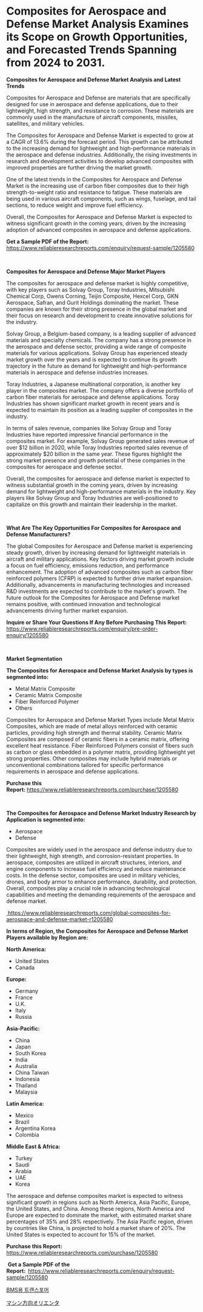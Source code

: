 <p><h1>Composites for Aerospace and Defense Market Analysis Examines its Scope on Growth Opportunities, and Forecasted Trends Spanning from 2024 to 2031.</h1></p><p><strong>Composites for Aerospace and Defense Market Analysis and Latest Trends</strong></p>
<p><p>Composites for Aerospace and Defense are materials that are specifically designed for use in aerospace and defense applications, due to their lightweight, high strength, and resistance to corrosion. These materials are commonly used in the manufacture of aircraft components, missiles, satellites, and military vehicles.</p><p>The Composites for Aerospace and Defense Market is expected to grow at a CAGR of 13.6% during the forecast period. This growth can be attributed to the increasing demand for lightweight and high-performance materials in the aerospace and defense industries. Additionally, the rising investments in research and development activities to develop advanced composites with improved properties are further driving the market growth.</p><p>One of the latest trends in the Composites for Aerospace and Defense Market is the increasing use of carbon fiber composites due to their high strength-to-weight ratio and resistance to fatigue. These materials are being used in various aircraft components, such as wings, fuselage, and tail sections, to reduce weight and improve fuel efficiency.</p><p>Overall, the Composites for Aerospace and Defense Market is expected to witness significant growth in the coming years, driven by the increasing adoption of advanced composites in aerospace and defense applications.</p></p>
<p><strong>Get a Sample PDF of the Report:&nbsp;</strong> <a href="https://www.reliableresearchreports.com/enquiry/request-sample/1205580">https://www.reliableresearchreports.com/enquiry/request-sample/1205580</a></p>
<p>&nbsp;</p>
<p><strong>Composites for Aerospace and Defense Major Market Players</strong></p>
<p><p>The composites for aerospace and defense market is highly competitive, with key players such as Solvay Group, Toray Industries, Mitsubishi Chemical Corp, Owens Corning, Teijin Composite, Hexcel Corp, GKN Aerospace, Safran, and Gurit Holdings dominating the market. These companies are known for their strong presence in the global market and their focus on research and development to create innovative solutions for the industry.</p><p>Solvay Group, a Belgium-based company, is a leading supplier of advanced materials and specialty chemicals. The company has a strong presence in the aerospace and defense sector, providing a wide range of composite materials for various applications. Solvay Group has experienced steady market growth over the years and is expected to continue its growth trajectory in the future as demand for lightweight and high-performance materials in aerospace and defense industries increases.</p><p>Toray Industries, a Japanese multinational corporation, is another key player in the composites market. The company offers a diverse portfolio of carbon fiber materials for aerospace and defense applications. Toray Industries has shown significant market growth in recent years and is expected to maintain its position as a leading supplier of composites in the industry.</p><p>In terms of sales revenue, companies like Solvay Group and Toray Industries have reported impressive financial performance in the composites market. For example, Solvay Group generated sales revenue of over $12 billion in 2020, while Toray Industries reported sales revenue of approximately $20 billion in the same year. These figures highlight the strong market presence and growth potential of these companies in the composites for aerospace and defense sector.</p><p>Overall, the composites for aerospace and defense market is expected to witness substantial growth in the coming years, driven by increasing demand for lightweight and high-performance materials in the industry. Key players like Solvay Group and Toray Industries are well-positioned to capitalize on this growth and maintain their leadership in the market.</p></p>
<p>&nbsp;</p>
<p><strong>What Are The Key Opportunities For Composites for Aerospace and Defense Manufacturers?</strong></p>
<p><p>The global Composites for Aerospace and Defense market is experiencing steady growth, driven by increasing demand for lightweight materials in aircraft and military applications. Key factors driving market growth include a focus on fuel efficiency, emissions reduction, and performance enhancement. The adoption of advanced composites such as carbon fiber reinforced polymers (CFRP) is expected to further drive market expansion. Additionally, advancements in manufacturing technologies and increased R&D investments are expected to contribute to the market's growth. The future outlook for the Composites for Aerospace and Defense market remains positive, with continued innovation and technological advancements driving further market expansion.</p></p>
<p><strong>Inquire or Share Your Questions If Any Before Purchasing This Report:</strong> <a href="https://www.reliableresearchreports.com/enquiry/pre-order-enquiry/1205580">https://www.reliableresearchreports.com/enquiry/pre-order-enquiry/1205580</a></p>
<p>&nbsp;</p>
<p><strong>Market Segmentation</strong></p>
<p><strong>The Composites for Aerospace and Defense Market Analysis by types is segmented into:</strong></p>
<p><ul><li>Metal Matrix Composite</li><li>Ceramic Matrix Composite</li><li>Fiber Reinforced Polymer</li><li>Others</li></ul></p>
<p><p>Composites for Aerospace and Defense Market Types include Metal Matrix Composites, which are made of metal alloys reinforced with ceramic particles, providing high strength and thermal stability. Ceramic Matrix Composites are composed of ceramic fibers in a ceramic matrix, offering excellent heat resistance. Fiber Reinforced Polymers consist of fibers such as carbon or glass embedded in a polymer matrix, providing lightweight yet strong properties. Other composites may include hybrid materials or unconventional combinations tailored for specific performance requirements in aerospace and defense applications.</p></p>
<p><strong>Purchase this Report:&nbsp;</strong><a href="https://www.reliableresearchreports.com/purchase/1205580">https://www.reliableresearchreports.com/purchase/1205580</a></p>
<p>&nbsp;</p>
<p><strong>The Composites for Aerospace and Defense Market Industry Research by Application is segmented into:</strong></p>
<p><ul><li>Aerospace</li><li>Defense</li></ul></p>
<p><p>Composites are widely used in the aerospace and defense industry due to their lightweight, high strength, and corrosion-resistant properties. In aerospace, composites are utilized in aircraft structures, interiors, and engine components to increase fuel efficiency and reduce maintenance costs. In the defense sector, composites are used in military vehicles, drones, and body armor to enhance performance, durability, and protection. Overall, composites play a crucial role in advancing technological capabilities and meeting the demanding requirements of the aerospace and defense market.</p></p>
<p><a href="https://www.reliableresearchreports.com/global-composites-for-aerospace-and-defense-market-r1205580">&nbsp;https://www.reliableresearchreports.com/global-composites-for-aerospace-and-defense-market-r1205580</a></p>
<p><strong>In terms of Region, the Composites for Aerospace and Defense Market Players available by Region are:</strong></p>
<p>
    <p> <strong> North America: </strong>
        <ul>
            <li>United States</li>
            <li>Canada</li>
        </ul>
        </p> 
    <p> <strong> Europe: </strong>
        <ul>
            <li>Germany</li>
            <li>France</li>
            <li>U.K.</li>
            <li>Italy</li>
            <li>Russia</li>
        </ul>
        </p> 
    <p> <strong> Asia-Pacific: </strong>
        <ul>
            <li>China</li>
            <li>Japan</li>
            <li>South Korea</li>
            <li>India</li>
            <li>Australia</li>
            <li>China Taiwan</li>
            <li>Indonesia</li>
            <li>Thailand</li>
            <li>Malaysia</li>
        </ul>
        </p> 
    <p> <strong> Latin America: </strong>
        <ul>
            <li>Mexico</li>
            <li>Brazil</li>
            <li>Argentina Korea</li>
            <li>Colombia</li>
        </ul>
        </p> 
    <p> <strong> Middle East & Africa: </strong>
        <ul>
            <li>Turkey</li>
            <li>Saudi</li>
            <li>Arabia</li>
            <li>UAE</li>
            <li>Korea</li>
        </ul>
    </p>
    </p>
<p><p>The aerospace and defense composites market is expected to witness significant growth in regions such as North America, Asia Pacific, Europe, the United States, and China. Among these regions, North America and Europe are expected to dominate the market, with estimated market share percentages of 35% and 28% respectively. The Asia Pacific region, driven by countries like China, is projected to hold a market share of 20%. The United States is expected to account for 15% of the market.</p></p>
<p><strong>Purchase this Report: </strong><a href="https://www.reliableresearchreports.com/purchase/1205580">https://www.reliableresearchreports.com/purchase/1205580</a></p>
<p>&nbsp;<strong>Get a Sample PDF of the Report:&nbsp;&nbsp;</strong><a href="https://www.reliableresearchreports.com/enquiry/request-sample/1205580">https://www.reliableresearchreports.com/enquiry/request-sample/1205580</a></p>
<p><strong></strong></p>
<p><p><a href="https://github.com/vs10l4sfg5c/Market-Research-Report-List-2/blob/main/9541524106685.md">BMS용 트랜스포머</a></p><p><a href="https://github.com/KenyonJohns/Market-Research-Report-List-1/blob/main/6046683111602.md">マシン方向オリエンタ</a></p></p>